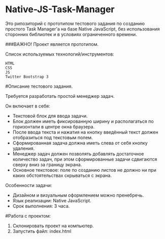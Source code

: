 # Native-JS-Task-Manager
Это рипозиторий с прототипом тестового задания по созданию простого Task Manager'а на базе Native JavaScript, без использования сторонних библиотек и в условиях ограниченного времени.

###ВАЖНО! Проект является прототипом.

Список используемых технологий/инструментов:

    HTML
    CSS
    JS
    Twitter Bootstrap 3

#Описание тестового задания.

Требуется разработать простой менеджер задач.

Он включает в себя:

* Текстовой блок для ввода задачи.
* Блок должен иметь фиксированную ширину и располагаться по горизонтали в центре окна браузера.
* После ввода текста и нажатия на кнопку введённый текст должен отобразиться под текстовым полем.
* Сформированная задача должна иметь слева от себя кнопку удаления.
* Менеджер задач должен позволять добавлять достаточное количество задач, при этом сформированные задачи сдвигаются сверху вниз за границу экрана.
* Основное текстовое: поле по созданию листов не должно ни при каких обстоятельствах скрываться с экрана.

Особенности задачи:

* Дизайном и визуальным оформлением можно пренебречь.
* Язык реализации: Native JavaScript.
* Срок выполнения: 3 часа.

#Работа с проектом:

1. Склонировать проект на компьютер.
2. Запустить файл: index.html
